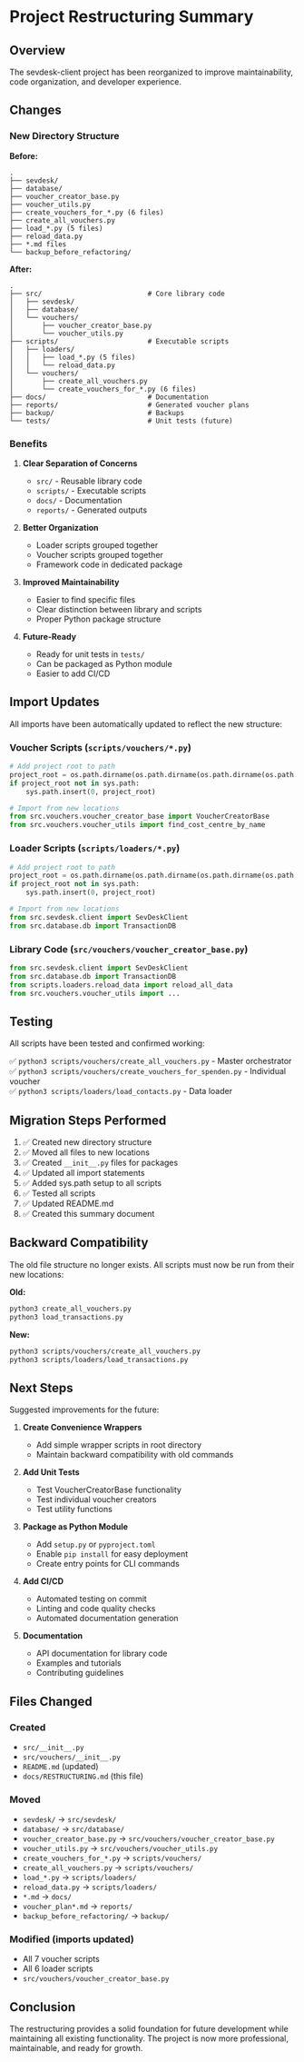 # Project Restructuring Summary

## Overview

The sevdesk-client project has been reorganized to improve maintainability, code organization, and developer experience.

## Changes

### New Directory Structure

**Before:**
```
.
├── sevdesk/
├── database/
├── voucher_creator_base.py
├── voucher_utils.py
├── create_vouchers_for_*.py (6 files)
├── create_all_vouchers.py
├── load_*.py (5 files)
├── reload_data.py
├── *.md files
└── backup_before_refactoring/
```

**After:**
```
.
├── src/                          # Core library code
│   ├── sevdesk/
│   ├── database/
│   └── vouchers/
│       ├── voucher_creator_base.py
│       └── voucher_utils.py
├── scripts/                      # Executable scripts
│   ├── loaders/
│   │   ├── load_*.py (5 files)
│   │   └── reload_data.py
│   └── vouchers/
│       ├── create_all_vouchers.py
│       └── create_vouchers_for_*.py (6 files)
├── docs/                         # Documentation
├── reports/                      # Generated voucher plans
├── backup/                       # Backups
└── tests/                        # Unit tests (future)
```

### Benefits

1. **Clear Separation of Concerns**
   - `src/` - Reusable library code
   - `scripts/` - Executable scripts
   - `docs/` - Documentation
   - `reports/` - Generated outputs

2. **Better Organization**
   - Loader scripts grouped together
   - Voucher scripts grouped together
   - Framework code in dedicated package

3. **Improved Maintainability**
   - Easier to find specific files
   - Clear distinction between library and scripts
   - Proper Python package structure

4. **Future-Ready**
   - Ready for unit tests in `tests/`
   - Can be packaged as Python module
   - Easier to add CI/CD

## Import Updates

All imports have been automatically updated to reflect the new structure:

### Voucher Scripts (`scripts/vouchers/*.py`)
```python
# Add project root to path
project_root = os.path.dirname(os.path.dirname(os.path.dirname(os.path.abspath(__file__))))
if project_root not in sys.path:
    sys.path.insert(0, project_root)

# Import from new locations
from src.vouchers.voucher_creator_base import VoucherCreatorBase
from src.vouchers.voucher_utils import find_cost_centre_by_name
```

### Loader Scripts (`scripts/loaders/*.py`)
```python
# Add project root to path
project_root = os.path.dirname(os.path.dirname(os.path.dirname(os.path.abspath(__file__))))
if project_root not in sys.path:
    sys.path.insert(0, project_root)

# Import from new locations
from src.sevdesk.client import SevDeskClient
from src.database.db import TransactionDB
```

### Library Code (`src/vouchers/voucher_creator_base.py`)
```python
from src.sevdesk.client import SevDeskClient
from src.database.db import TransactionDB
from scripts.loaders.reload_data import reload_all_data
from src.vouchers.voucher_utils import ...
```

## Testing

All scripts have been tested and confirmed working:

✅ `python3 scripts/vouchers/create_all_vouchers.py` - Master orchestrator  
✅ `python3 scripts/vouchers/create_vouchers_for_spenden.py` - Individual voucher  
✅ `python3 scripts/loaders/load_contacts.py` - Data loader  

## Migration Steps Performed

1. ✅ Created new directory structure
2. ✅ Moved all files to new locations
3. ✅ Created `__init__.py` files for packages
4. ✅ Updated all import statements
5. ✅ Added sys.path setup to all scripts
6. ✅ Tested all scripts
7. ✅ Updated README.md
8. ✅ Created this summary document

## Backward Compatibility

The old file structure no longer exists. All scripts must now be run from their new locations:

**Old:**
```bash
python3 create_all_vouchers.py
python3 load_transactions.py
```

**New:**
```bash
python3 scripts/vouchers/create_all_vouchers.py
python3 scripts/loaders/load_transactions.py
```

## Next Steps

Suggested improvements for the future:

1. **Create Convenience Wrappers**
   - Add simple wrapper scripts in root directory
   - Maintain backward compatibility with old commands

2. **Add Unit Tests**
   - Test VoucherCreatorBase functionality
   - Test individual voucher creators
   - Test utility functions

3. **Package as Python Module**
   - Add `setup.py` or `pyproject.toml`
   - Enable `pip install` for easy deployment
   - Create entry points for CLI commands

4. **Add CI/CD**
   - Automated testing on commit
   - Linting and code quality checks
   - Automated documentation generation

5. **Documentation**
   - API documentation for library code
   - Examples and tutorials
   - Contributing guidelines

## Files Changed

### Created
- `src/__init__.py`
- `src/vouchers/__init__.py`
- `README.md` (updated)
- `docs/RESTRUCTURING.md` (this file)

### Moved
- `sevdesk/` → `src/sevdesk/`
- `database/` → `src/database/`
- `voucher_creator_base.py` → `src/vouchers/voucher_creator_base.py`
- `voucher_utils.py` → `src/vouchers/voucher_utils.py`
- `create_vouchers_for_*.py` → `scripts/vouchers/`
- `create_all_vouchers.py` → `scripts/vouchers/`
- `load_*.py` → `scripts/loaders/`
- `reload_data.py` → `scripts/loaders/`
- `*.md` → `docs/`
- `voucher_plan*.md` → `reports/`
- `backup_before_refactoring/` → `backup/`

### Modified (imports updated)
- All 7 voucher scripts
- All 6 loader scripts
- `src/vouchers/voucher_creator_base.py`

## Conclusion

The restructuring provides a solid foundation for future development while maintaining all existing functionality. The project is now more professional, maintainable, and ready for growth.
